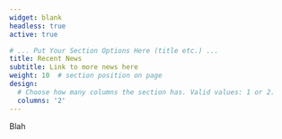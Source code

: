 ```yaml
---
widget: blank
headless: true
active: true

# ... Put Your Section Options Here (title etc.) ...
title: Recent News
subtitle: Link to more news here
weight: 10  # section position on page
design:
  # Choose how many columns the section has. Valid values: 1 or 2.
  columns: '2'
---
```


Blah
